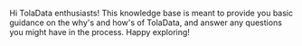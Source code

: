 Hi TolaData enthusiasts! This knowledge base is meant to provide you basic guidance on the why's and how's of TolaData, and answer any questions you might have in the process. Happy exploring!





